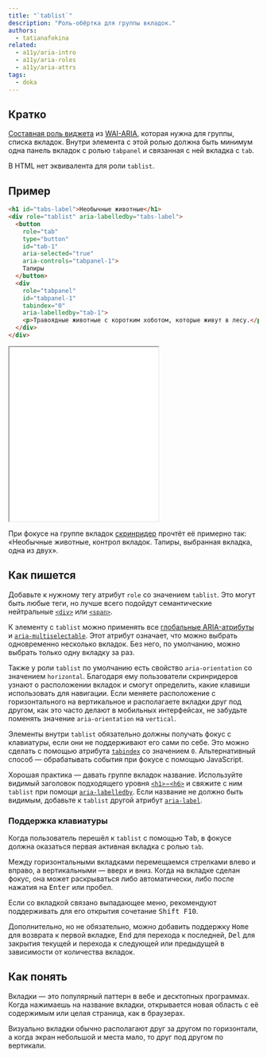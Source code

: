 ```yaml
---
title: "`tablist`"
description: "Роль-обёртка для группы вкладок."
authors:
  - tatianafokina
related:
  - a11y/aria-intro
  - a11y/aria-roles
  - a11y/aria-attrs
tags:
  - doka
---
```


## Кратко

[Составная роль виджета](/a11y/aria-roles/#roli-vidzhetov) из [WAI-ARIA](/a11y/aria-intro/#specifikaciya), которая нужна для группы, списка вкладок. Внутри элемента с этой ролью должна быть минимум одна панель вкладок с ролью `tabpanel` и связанная с ней вкладка с `tab`.

В HTML нет эквивалента для роли `tablist`.

## Пример

```html
<h1 id="tabs-label">Необычные животные</h1>
<div role="tablist" aria-labelledby="tabs-label">
  <button
    role="tab"
    type="button"
    id="tab-1"
    aria-selected="true"
    aria-controls="tabpanel-1">
    Тапиры
  </button>
  <div
    role="tabpanel"
    id="tabpanel-1"
    tabindex="0"
    aria-labelledby="tab-1">
    <p>Травоядные животные с коротким хоботом, которые живут в лесу.</p>
  </div>
</div>
```

<iframe title="<div> с ролью tablist" src="demos/tablist/" height="350"></iframe>

При фокусе на группе вкладок [скринридер](/a11y/screenreaders/) прочтёт её примерно так: «Необычные животные, контрол вкладок. Тапиры, выбранная вкладка, одна из двух».

## Как пишется

Добавьте к нужному тегу атрибут `role` со значением `tablist`. Это могут быть любые теги, но лучше всего подойдут семантические нейтральные [`<div>`](/html/div/) или [`<span>`](/html/span/).

К элементу с `tablist` можно применять все [глобальные ARIA-атрибуты](/a11y/aria-attrs/#globalnye-atributy) и [`aria-multiselectable`](/a11y/aria-multiselectable/). Этот атрибут означает, что можно выбрать одновременно несколько вкладок. Без него, по умолчанию, можно выбрать только одну вкладку за раз.

Также у роли `tablist` по умолчанию есть свойство `aria-orientation` со значением `horizontal`. Благодаря ему пользователи скринридеров узнают о расположении вкладок и смогут определить, какие клавиши использовать для навигации. Если меняете расположение с горизонтального на вертикальное и располагаете вкладки друг под другом, как это часто делают в мобильных интерфейсах, не забудьте поменять значение `aria-orientation` на `vertical`.

Элементы внутри `tablist` обязательно должны получать фокус с клавиатуры, если они не поддерживают его сами по себе. Это можно сделать с помощью атрибута [`tabindex`](/html/global-attrs/#tabindex) со значением `0`. Альтернативный способ — обрабатывать события при фокусе с помощью JavaScript.

Хорошая практика — давать группе вкладок название. Используйте видимый заголовок подходящего уровня [`<h1>`−`<h6>`](/html/h1-h6/) и свяжите с ним `tablist` при помощи [`aria-labelledby`](/a11y/aria-labelledby/). Если название не должно быть видимым, добавьте к `tablist` другой атрибут [`aria-label`](/a11y/aria-label/).

### Поддержка клавиатуры

Когда пользователь перешёл к `tablist` с помощью <kbd>Tab</kbd>, в фокусе должна оказаться первая активная вкладка с ролью `tab`.

Между горизонтальными вкладками перемещаемся стрелками влево и вправо, а вертикальными — вверх и вниз. Когда на вкладке сделан фокус, она может раскрываться либо автоматически, либо после нажатия на <kbd>Enter</kbd> или пробел.

Если со вкладкой связано выпадающее меню, рекомендуют поддерживать для его открытия сочетание <kbd>Shift F10</kbd>.

Дополнительно, но не обязательно, можно добавить поддержку <kbd>Home</kbd> для возврата к первой вкладке, <kbd>End</kbd> для перехода к последней, <kbd>Del</kbd> для закрытия текущей и перехода к следующей или предыдущей в зависимости от количества вкладок.

## Как понять

Вкладки — это популярный паттерн в вебе и десктопных программах. Когда нажимаешь на название вкладки, открывается новая область с её содержимым или целая страница, как в браузерах.

Визуально вкладки обычно располагают друг за другом по горизонтали, а когда экран небольшой и места мало, то друг под другом по вертикали.

